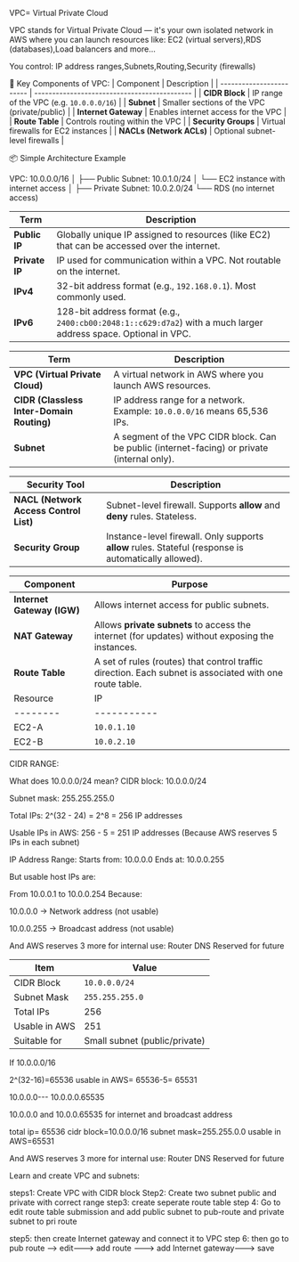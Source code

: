 VPC= Virtual Private Cloud

VPC stands for Virtual Private Cloud — it's your own isolated network in AWS where you can launch resources like:
EC2 (virtual servers),RDS (databases),Load balancers and more...

You control: IP address ranges,Subnets,Routing,Security (firewalls)

🧱 Key Components of VPC:
| Component                | Description                                  |
| ------------------------ | -------------------------------------------- |
| **CIDR Block**           | IP range of the VPC (e.g. `10.0.0.0/16`)     |
| **Subnet**               | Smaller sections of the VPC (private/public) |
| **Internet Gateway**     | Enables internet access for the VPC          |
| **Route Table**          | Controls routing within the VPC              |
| **Security Groups**      | Virtual firewalls for EC2 instances          |
| **NACLs (Network ACLs)** | Optional subnet-level firewalls              |

📦 Simple Architecture Example

VPC: 10.0.0.0/16
│
├── Public Subnet: 10.0.1.0/24
│   └── EC2 instance with internet access
│
├── Private Subnet: 10.0.2.0/24
    └── RDS (no internet access)

| Term           | Description                                                                                                     |
| -------------- | --------------------------------------------------------------------------------------------------------------- |
| **Public IP**  | Globally unique IP assigned to resources (like EC2) that can be accessed over the internet.                     |
| **Private IP** | IP used for communication within a VPC. Not routable on the internet.                                           |
| **IPv4**       | 32-bit address format (e.g., `192.168.0.1`). Most commonly used.                                                |
| **IPv6**       | 128-bit address format (e.g., `2400:cb00:2048:1::c629:d7a2`) with a much larger address space. Optional in VPC. |

| Term                                      | Description                                                                                  |
| ----------------------------------------- | -------------------------------------------------------------------------------------------- |
| **VPC (Virtual Private Cloud)**           | A virtual network in AWS where you launch AWS resources.                                     |
| **CIDR (Classless Inter-Domain Routing)** | IP address range for a network. Example: `10.0.0.0/16` means 65,536 IPs.                     |
| **Subnet**                                | A segment of the VPC CIDR block. Can be public (internet-facing) or private (internal only). |

| Security Tool                          | Description                                                                                           |
| -------------------------------------- | ----------------------------------------------------------------------------------------------------- |
| **NACL (Network Access Control List)** | Subnet-level firewall. Supports **allow** and **deny** rules. Stateless.                              |
| **Security Group**                     | Instance-level firewall. Only supports **allow** rules. Stateful (response is automatically allowed). |

| Component                  | Purpose                                                                                                 |
| -------------------------- | ------------------------------------------------------------------------------------------------------- |
| **Internet Gateway (IGW)** | Allows internet access for public subnets.                                                              |
| **NAT Gateway**            | Allows **private subnets** to access the internet (for updates) without exposing the instances.         |
| **Route Table**            | A set of rules (routes) that control traffic direction. Each subnet is associated with one route table. |
| Resource | IP          | Subnet  | Access                                 |
| -------- | ----------- | ------- | -------------------------------------- |
| EC2-A    | `10.0.1.10` | Public  | Has Public IP, Internet access via IGW |
| EC2-B    | `10.0.2.10` | Private | Uses NAT Gateway for internet access   |

CIDR RANGE:

What does 10.0.0.0/24 mean?
CIDR block: 10.0.0.0/24

Subnet mask: 255.255.255.0

Total IPs:
2^(32 - 24) = 2^8 = 256 IP addresses

Usable IPs in AWS:
256 - 5 = 251 IP addresses
(Because AWS reserves 5 IPs in each subnet)

IP Address Range:
Starts from: 10.0.0.0
Ends at: 10.0.0.255

But usable host IPs are:

From 10.0.0.1 to 10.0.0.254
Because:

10.0.0.0 → Network address (not usable)

10.0.0.255 → Broadcast address (not usable)

And AWS reserves 3 more for internal use:
Router
DNS
Reserved for future

| Item          | Value                         |
| ------------- | ----------------------------- |
| CIDR Block    | `10.0.0.0/24`                 |
| Subnet Mask   | `255.255.255.0`               |
| Total IPs     | 256                           |
| Usable in AWS | 251                           |
| Suitable for  | Small subnet (public/private) |


If 10.0.0.0/16

2^(32-16)=65536
usable in AWS= 65536-5= 65531

10.0.0.0--- 10.0.0.0.65535

10.0.0.0 and 10.0.0.65535 for internet and broadcast address

total ip= 65536
cidr block=10.0.0.0/16
subnet mask=255.255.0.0
usable in AWS=65531

And AWS reserves 3 more for internal use:
Router
DNS
Reserved for future

 Learn and create VPC and subnets:

 steps1: Create VPC with CIDR block
 Step2: Create two subnet public and private with correct range
 step3: create seperate route table 
 step 4: Go to edit route table submission and add public subnet to pub-route
 and private subnet to pri route

step5: then create Internet gateway and connect it to VPC
step 6: then go to pub route --> edit---> add route ---> add Internet gateway---> save



